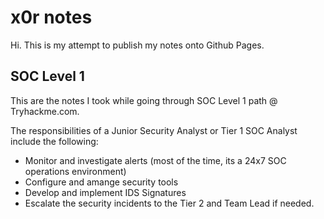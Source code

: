 # x0r notes

Hi. This is my attempt to publish my notes onto Github Pages.

## SOC Level 1

This are the notes I took while going through SOC Level 1 path @ Tryhackme.com.


The responsibilities of a Junior Security Analyst or Tier 1 SOC Analyst include the following:
- Monitor and investigate alerts (most of the time, its a 24x7 SOC operations environment)
- Configure and amange security tools
- Develop and implement IDS Signatures
- Escalate the security incidents to the Tier 2 and Team Lead if needed.

